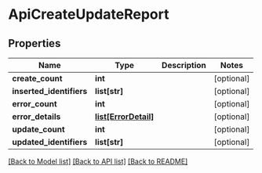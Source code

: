 # ApiCreateUpdateReport

## Properties
Name | Type | Description | Notes
------------ | ------------- | ------------- | -------------
**create_count** | **int** |  | [optional] 
**inserted_identifiers** | **list[str]** |  | [optional] 
**error_count** | **int** |  | [optional] 
**error_details** | [**list[ErrorDetail]**](ErrorDetail.md) |  | [optional] 
**update_count** | **int** |  | [optional] 
**updated_identifiers** | **list[str]** |  | [optional] 

[[Back to Model list]](../README.md#documentation-for-models) [[Back to API list]](../README.md#documentation-for-api-endpoints) [[Back to README]](../README.md)

